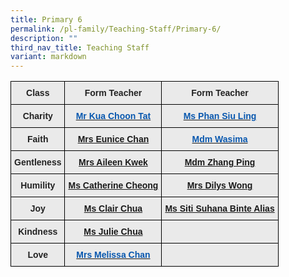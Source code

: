 ```yaml
---
title: Primary 6
permalink: /pl-family/Teaching-Staff/Primary-6/
description: ""
third_nav_title: Teaching Staff
variant: markdown
---
```

<style type="text/css">
.tg  {border-collapse:collapse;border-spacing:0;}
.tg td{border-color:black;border-style:solid;border-width:1px;font-family:Arial, sans-serif;font-size:14px;
  overflow:hidden;padding:10px 5px;word-break:normal;}
.tg th{border-color:black;border-style:solid;border-width:1px;font-family:Arial, sans-serif;font-size:14px;
  font-weight:normal;overflow:hidden;padding:10px 5px;word-break:normal;}
.tg .tg-n4qt{background-color:#EAEAEA;color:#222;font-weight:bold;text-align:center;vertical-align:top}
.tg .tg-a7kh{background-color:#EAEAEA;color:#0857AE;font-weight:bold;text-align:center;vertical-align:top}
</style>
<table class="tg">
<thead>
  <tr>
    <th class="tg-n4qt">Class</th>
    <th class="tg-n4qt">Form Teacher</th>
    <th class="tg-n4qt">Form Teacher</th>
  </tr>
</thead>
<tbody>
  <tr>
    <td class="tg-n4qt">Charity</td>
    <td class="tg-a7kh"><a href="mailto:kua_choon_tat@moe.edu.sg"><span style="font-weight:600;text-decoration:none;color:#0857AE">Mr Kua Choon Tat</span></a></td>
    <td class="tg-a7kh"><a href="mailto:phan_siu_ling@moe.edu.sg"><span style="font-weight:600;text-decoration:none;color:#0857AE">Ms Phan Siu Ling</span></a></td>
  </tr>
  <tr>
    <td class="tg-n4qt">Faith</td>
    <td class="tg-a7kh"><a href="mailto:tan_baofen_eunice@moe.edu.sg">Mrs Eunice Chan</a></td>
    <td class="tg-a7kh"><a href="mailto:noorul_wasima_annal_mohaideen@moe.edu.sg"><span style="font-weight:600;text-decoration:none;color:#0857AE">Mdm Wasima</span></a></td>
  </tr>
  <tr>
    <td class="tg-n4qt">Gentleness</td>
    <td class="tg-a7kh"><a href="mailto:low_kah_eng_aileen@moe.edu.sg">Mrs Aileen Kwek</a></td>
    <td class="tg-a7kh"><a href="mailto:zhang_ping@schools.gov.sg">Mdm Zhang Ping <span style="font-weight:600;text-decoration:none;color:#0857AE"></span></a><br></td>
  </tr>
  <tr>
    <td class="tg-n4qt">Humility</td>
    <td class="tg-a7kh"><a href="mailto:cheong_wan_yi_catherine@moe.edu.sg">Ms Catherine Cheong</a></td>
    <td class="tg-a7kh"><a href="mailto:dilys_jiang_sihui@moe.edu.sg">Mrs Dilys Wong</a></td>
  </tr>
  <tr>
    <td class="tg-n4qt">Joy</td>
    <td class="tg-a7kh"><a href="mailto:chua_ruo_bing_clair@moe.edu.sg">Ms Clair Chua</a></td>
    <td class="tg-a7kh"><a href="mailto:siti_suhana_alias@schools.gov.sg">Ms Siti Suhana Binte Alias</a></td>
  </tr>
  <tr>
    <td class="tg-n4qt">Kindness</td>
    <td class="tg-a7kh"><a href="mailto:%20chua_lee_eng_julie@schools.gov.sg">Ms Julie Chua</a></td>
    <td class="tg-a7kh"><a href="mailto:"></a></td>
  </tr>
  <tr>
    <td class="tg-n4qt">Love</td>
    <td class="tg-a7kh"><a href="mailto:melissa_lee_pei-ju@moe.edu.sg"><span style="font-weight:600;text-decoration:none;color:#0857AE">Mrs Melissa Chan</span></a></td>
    <td class="tg-a7kh"><a href="mailto:"></a></td>
  </tr>
</tbody>
</table>